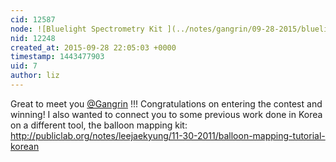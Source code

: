 ```yaml
---
cid: 12587
node: ![Bluelight Spectrometry Kit ](../notes/gangrin/09-28-2015/bluelight-spectrometry-kit)
nid: 12248
created_at: 2015-09-28 22:05:03 +0000
timestamp: 1443477903
uid: 7
author: liz
---
```


Great to meet you [@Gangrin](/profile/Gangrin) !!! Congratulations on entering the contest and winning! I also wanted to connect you to some previous work done in Korea on a different tool, the balloon mapping kit: http://publiclab.org/notes/leejaekyung/11-30-2011/balloon-mapping-tutorial-korean